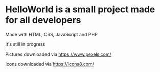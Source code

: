 # HelloWorld is a small project made for all developers



Made with HTML, CSS, JavaScript and PHP

It's still in progress

Pictures downloaded via https://www.pexels.com/

Icons downloaded via https://icons8.com/
